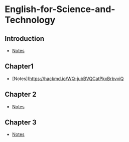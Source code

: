 # English-for-Science-and-Technology
## Introduction
* [Notes](https://hackmd.io/EoPQ5c3OQLmiIfbYZwg7yg)
## Chapter1
* [Notes](https://hackmd.io/WQ-jubBVQCatPkxBrbvviQ
## Chapter 2
* [Notes](https://hackmd.io/x-AtbBSJR_iExCwnOIpFGA)
## Chapter 3
* [Notes](https://hackmd.io/RwMnGs7cQ4mGyQj_ZpxHNg)
